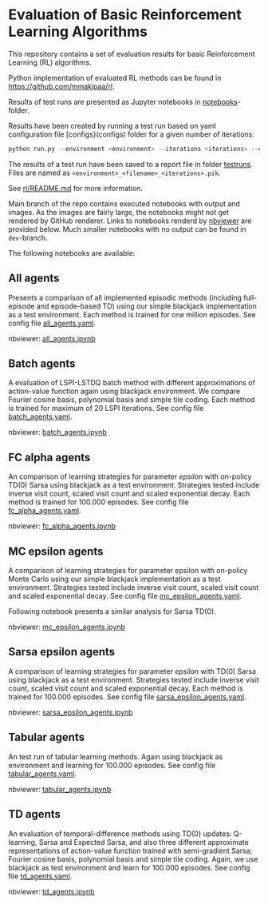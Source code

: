 # Evaluation of Basic Reinforcement Learning Algorithms

This repository contains a set of evaluation results for basic Reinforcement Learning (RL) algorithms.

Python implementation of evaluated RL methods can be found in https://github.com/mmakipaa/rl.

Results of test runs are presented as Jupyter notebooks in [notebooks](notebooks)-folder.

Results have been created by running a test run based on yaml configuration file [configs}(configs) folder for a given number of iterations:

```py
python run.py --environment <environment> --iterations <iterations> --configfile <filename>
```

The results of a test run have been saved to a report file in folder [testruns](testruns). Files are named as `<environment>_<filename>_<iterations>.pik`.

See [rl/README.md](https://github.com/mmakipaa/rl/blob/main/README.md) for more information.

Main branch of the repo contains executed notebooks with output and images. As the images are fairly large, the notebooks might not get rendered by GitHub renderer. Links to notebooks renderd by [nbviewer](https://nbviewer.org/) are provided below. Much smaller notebooks with no output can be found in `dev`-branch. 


The following notebooks are available:

## All agents

Presents a comparison of all implemented episodic methods (including full-episode and episode-based TD) using our simple blackjack implementation as a test environment. Each method is trained for one million episodes. See config file [all_agents.yaml](configs/all_agents.yaml).

nbviewer: [all_agents.ipynb](https://nbviewer.org/github/mmakipaa/rl-results/blob/main/notebooks/all_agents.ipynb)

## Batch agents

A evaluation of LSPI-LSTDQ batch method with different approximations of action-value function again using blackjack environment. We compare Fourier cosine basis, polynomial basis and simple tile coding. Each method is trained for maximum of 20 LSPI iterations. See config file [batch_agents.yaml](configs/batch_agents.yaml).

nbviewer: [batch_agents.ipynb](https://nbviewer.org/github/mmakipaa/rl-results/blob/main/notebooks/batch_agents.ipynb)

## FC alpha agents

An comparison of learning strategies for parameter _epsilon_ with on-policy TD(0) Sarsa using blackjack as a test environment. Strategies tested include inverse visit count, scaled visit count and scaled exponential decay. Each method is trained for 100.000 episodes. See config file [fc_alpha_agents.yaml](configs/fc_alpha_agents.yaml).

nbviewer: [fc_alpha_agents.ipynb](https://nbviewer.org/github/mmakipaa/rl-results/blob/main/notebooks/fc_alpha_agents.ipynb)

## MC epsilon agents

A comparison of learning strategies for parameter epsilon with on-policy Monte Carlo using our simple blackjack implementation as a test environment. Strategies tested include inverse visit count, scaled visit count and scaled exponential decay. See config file [mc_epsilon_agents.yaml](configs/mc_epsilon_agents.yaml).

Following notebook presents a similar analysis for Sarsa TD(0).

nbviewer: [mc_epsilon_agents.ipynb](https://nbviewer.org/github/mmakipaa/rl-results/blob/main/notebooks/mc_epsilon_agents.ipynb)

## Sarsa epsilon agents

A comparison of learning strategies for parameter _epsilon_ with TD(0) Sarsa using blackjack as a test environment. Strategies tested include inverse visit count, scaled visit count and scaled exponential decay. Each method is trained for 100.000 episodes. See config file [sarsa_epsilon_agents.yaml](configs/sarsa_epsilon_agents.yaml).

nbviewer: [sarsa_epsilon_agents.ipynb](https://nbviewer.org/github/mmakipaa/rl-results/blob/main/notebooks/sarsa_epsilon_agents.ipynb)

## Tabular agents

An test run of tabular learning methods. Again using blackjack as environment and learning for 100.000 episodes. See config file [tabular_agents.yaml](configs/tabular_agents.yaml).

nbviewer: [tabular_agents.ipynb](https://nbviewer.org/github/mmakipaa/rl-results/blob/main/notebooks/tabular_agents.ipynb)

## TD agents

An evaluation of temporal-difference methods using TD(0) updates: Q-learning, Sarsa and Expected Sarsa, and also three different approximate representations of action-value function trained with semi-gradient Sarsa; Fourier cosine basis, polynomial basis and simple tile coding. Again, we use blackjack as test environment and learn for 100.000 episodes. See config file [td_agents.yaml](configs/td_agents.yaml).

nbviewer: [td_agents.ipynb](https://nbviewer.org/github/mmakipaa/rl-results/blob/main/notebooks/td_agents.ipynb)
